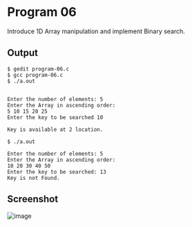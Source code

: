 # Program 06

Introduce 1D Array manipulation and implement Binary search.

## Output 

```shell
$ gedit program-06.c 
$ gcc program-06.c
$ ./a.out


Enter the number of elements: 5
Enter the Array in ascending order:
5 10 15 20 25
Enter the key to be searched 10

Key is available at 2 location.

$ ./a.out

Enter the number of elements: 5
Enter the Array in ascending order:
10 20 30 40 50
Enter the key to be searched: 13
Key is not Found.

```

## Screenshot

![image](https://user-images.githubusercontent.com/44167922/50255925-f99cb100-0419-11e9-9ac1-ff148b3b4ca3.png)
